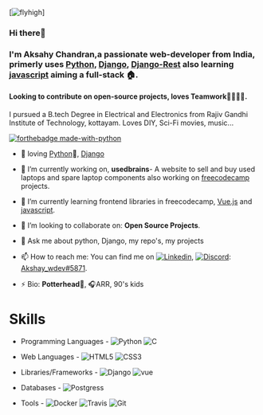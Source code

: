 [![flyhigh][banner]]
### Hi there👋
### I'm Aksahy Chandran,a passionate web-developer from India, primerly uses [Python][python], [Django][django], [Django-Rest][django_rest] also learning [javascript][javascript] aiming a full-stack 🏠.
#### Looking to contribute on open-source projects, loves Teamwork👨‍👩‍👦‍👦.

I pursued a B.tech Degree in Electrical and Electronics from Rajiv Gandhi Institute of Technology, kottayam. Loves DIY, Sci-Fi movies, music...
<!--
**Akshay-ch-dj/Akshay-ch-dj** is a ✨ _special_ ✨ repository because its `README.md` (this file) appears on your GitHub profile.-->

[![forthebadge made-with-python](https://forthebadge.com/images/badges/made-with-python.svg)](https://github.com/Akshay-ch-dj)

- 💜 loving [Python][python]🐍, [Django][django] 

- 🔭 I’m currently working on, **usedbrains**- A website to sell  and buy used laptops and spare laptop components also 
   working on [freecodecamp][freecodecamp] projects.
 
- 🌱 I’m currently learning frontend libraries in freecodecamp, [Vue.js][vue] and [javascript][javascript].
   
- 👯 I’m looking to collaborate on: **Open Source Projects**.
<!-- 🤔 I’m looking for help with ...-->
- 💬 Ask me about python, Django, my repo's, my projects

- 📫 How to reach me: You can find me on [![Linkedin](https://img.shields.io/badge/-LinkedIn-blue?style=flat&logo=Linkedin&logoColor=white)][linkedin], [![Discord](https://img.shields.io/badge/-Docker-0066cc?style=flat&logo=Docker&logoColor=4da6ff)][discord]: [Akshay_wdev#5871][discord].
<!-- 😄 Pronouns: ...-->
- ⚡ Bio: **Potterhead**🧹️, 🎧ARR, 90's kids 

<!--🏡 [website][website] **|** 
🐦 [twitter][twitter] **|** 
📺 [youtube][youtube] **|** 
🎥 [twitch][twitch] **|** 
📦 [npm][npm] **|** 
📷 [instagram][instagram] **|** 
👔 [linkedin][linkedin]-->

# Skills #
 
- Programming Languages - <img alt="Python" src="https://img.shields.io/badge/-Python-597fbd?logo=Python&logoColor=White&style=for-the-badge"> <img alt="C" src="https://img.shields.io/badge/-5d646e?logo=C&logoColor=e6f0ff&style=for-the-badge">

- Web Languages - <img alt="HTML5" src="https://img.shields.io/badge/-HTML-Red?logo=HTML5&logoColor=White&style=for-the-badge"> <img alt="CSS3" src="https://img.shields.io/badge/-CSS-/?logo=CSS3&logoColor=Blue&style=for-the-badge">

- Libraries/Frameworks - <img alt="Django" src="https://img.shields.io/badge/-Django-2f5c46/?logo=Django&logoColor=Green&style=for-the-badge"> <img alt="vue" src="https://img.shields.io/badge/-Vue.js-38c981?logo=Vue.js&logoColor=White&style=for-the-badge">

- Databases - <img alt="Postgress" src="https://img.shields.io/badge/-PostgreSQL-Blue/?logo=PostgreSQL&logoColor=White&style=for-the-badge"> 
- Tools - <img alt="Docker" src="https://img.shields.io/badge/-Docker-Blue/?logo=Docker&logoColor=White&style=for-the-badge"> <img alt="Travis" src="https://img.shields.io/badge/-Travis-Yellow/?logo=Travis&logoColor=Yelllow&style=for-the-badge"> <img alt="Git" src="https://img.shields.io/badge/-Git-Red/?logo=Git&logoColor=White&style=for-the-badge">

[banner]: #
[javascript]: https://www.javascript.com/
[vue]: https://vuejs.org/
[python]: https://www.python.org/
[django]: https://www.djangoproject.com/
[django_rest]: https://www.django-rest-framework.org/
[docker]: https://www.docker.com/
[travis]: https://travis-ci.org/
[freecodecamp]: https://www.freecodecamp.org/
[codepen]: https://codepen.io/
[html5]: https://developer.mozilla.org/en-US/docs/Web/Guide/HTML/HTML5
[css3]: https://developer.mozilla.org/en-US/docs/Web/CSS
[postgresql]: https://www.postgresql.org/
[linkedin]: https://www.linkedin.com/in/akshay-chandran/
[vagrant]: https://www.vagrantup.com/
[potterhead]: https://www.wizardingworld.com/
[discord]: https://discord.com/
